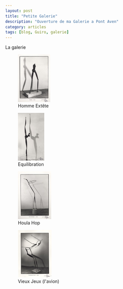 ```yaml
---
layout: post
title: "Petite Galerie"
description: "Ouverture de ma Galerie a Pont Aven"
category: articles
tags: [blog, Guiro, galerie]
---
```

La galerie
<figure>
	<img src="/images/homme-ex-tete.jpg">
	<figcaption>Homme Extête</figcaption>
</figure>

<figure>
        <img src="/images/equilibration.jpg">
        <figcaption>Equilibration</figcaption>
</figure>

<figure>
        <img src="/images/houla-hop.jpg">
        <figcaption>Houla Hop</figcaption>
</figure>

<figure>
        <img src="/images/vieux-jeux_l-avion.jpg">
        <figcaption>Vieux Jeux (l'avion)</figcaption>
</figure>
